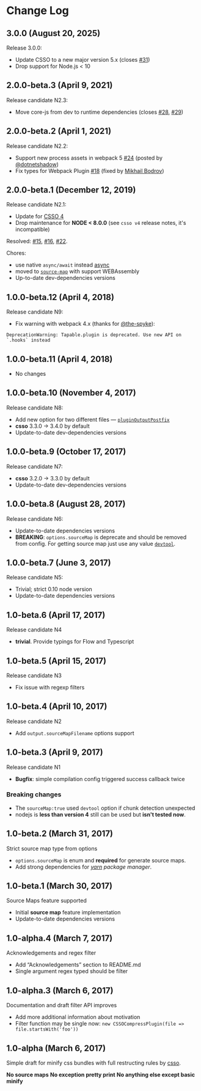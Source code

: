 # Change Log

## 3.0.0 (August 20, 2025)

Release 3.0.0:

* Update CSSO to a new major version 5.x (closes [#31](https://github.com/zoobestik/csso-webpack-plugin/issues/31))
* Drop support for Node.js < 10

## 2.0.0-beta.3 (April 9, 2021)

Release candidate N2.3:

* Move core-js from dev to runtime dependencies (closes [#28](https://github.com/zoobestik/csso-webpack-plugin/issues/28), [#29](https://github.com/zoobestik/csso-webpack-plugin/issues/29))

## 2.0.0-beta.2 (April 1, 2021)

Release candidate N2.2:

 * Support new process assets in webpack 5 [#24](https://github.com/zoobestik/csso-webpack-plugin/issues/24) (posted by [@dotnetshadow](https://github.com/dotnetshadow))
 * Fix types for Webpack Plugin [#18](https://github.com/zoobestik/csso-webpack-plugin/issues/18) (fixed by [Mikhail Bodrov](https://github.com/Connormiha))

## 2.0.0-beta.1 (December 12, 2019)

Release candidate N2.1:

 * Update for [CSSO 4](https://github.com/css/csso/releases/tag/v4.0.0)
 * Drop maintenance for **NODE < 8.0.0** (see `csso v4` release notes, it's incompatible)
 
Resolved:
  [#15](https://github.com/zoobestik/csso-webpack-plugin/issues/15),
  [#16](https://github.com/zoobestik/csso-webpack-plugin/issues/16),
  [#22](https://github.com/zoobestik/csso-webpack-plugin/issues/22).
 
 Chores:
 * use native  `async/await` instead [async](https://www.npmjs.com/package/async)
 * moved to [`source-map`](https://github.com/mozilla/source-map/blob/master/CHANGELOG.md#070) with support WEBAssembly
 * Up-to-date dev-dependencies versions

## 1.0.0-beta.12 (April 4, 2018)

Release candidate N9:

* Fix warning with webpack 4.x (thanks for [@the-spyke](https://github.com/the-spyke)):
```
DeprecationWarning: Tapable.plugin is deprecated. Use new API on `.hooks` instead
```

## 1.0.0-beta.11 (April 4, 2018)

* No changes

## 1.0.0-beta.10 (November 4, 2017)

Release candidate N8:

* Add new option for two different files — [`pluginOutputPostfix`](https://github.com/zoobestik/csso-webpack-plugin/commit/7da22c9c34c2172148049912589b507d7309a852#diff-04c6e90faac2675aa89e2176d2eec7d8R42)
* **csso** 3.3.0 -> 3.4.0 by default
* Update-to-date dev-dependencies versions

## 1.0.0-beta.9 (October 17, 2017)

Release candidate N7:

* **csso** 3.2.0 -> 3.3.0 by default
* Update-to-date dev-dependencies versions

## 1.0.0-beta.8 (August 28, 2017)

Release candidate N6:

* Update-to-date dependencies versions
* **BREAKING**: `options.sourceMap` is deprecate and should be removed from config.
  For getting source map just use any value [`devtool`](https://webpack.js.org/configuration/devtool/#devtool).

## 1.0.0-beta.7 (June 3, 2017)

Release candidate N5:

* Trivial; strict 0.10 node version
* Update-to-date dependencies versions

## 1.0-beta.6 (April 17, 2017)

Release candidate N4

* **trivial**. Provide typings for Flow and Typescript

## 1.0-beta.5 (April 15, 2017)

Release candidate N3

* Fix issue with regexp filters

## 1.0-beta.4 (April 10, 2017)

Release candidate N2

* Add `output.sourceMapFilename` options support

## 1.0-beta.3 (April 9, 2017)

Release candidate N1

* **Bugfix**: simple compilation config triggered success callback twice

### Breaking changes
* The `sourceMap:true` used `devtool` option if chunk detection unexpected
* nodejs is **less than version 4** still can be used but **isn't tested now**.

## 1.0-beta.2 (March 31, 2017)

Strict source map type from options

* `options.sourceMap` is enum and **required** for generate source maps.
* Add strong dependencies for *[yarn](https://yarnpkg.com/en/) package manager*.

## 1.0-beta.1 (March 30, 2017)

Source Maps feature supported 

* Initial **source map** feature implementation
* Update-to-date dependencies versions

## 1.0-alpha.4 (March 7, 2017)

Acknowledgements and regex filter

* Add “Acknowledgements” section to README.md
* Single argument regex typed should be filter

## 1.0-alpha.3 (March 6, 2017)

Documentation and draft filter API improves

* Add more additional information about motivation
* Filter function may be single now: `new CSSOCompressPlugin(file => file.startsWith('foo'))`

## 1.0-alpha (March 6, 2017)

Simple draft for minify css bundles with full restructing rules by [csso](https://github.com/csso/csso).

**No source maps**
**No exception pretty print**
**No anything else except basic minify**
